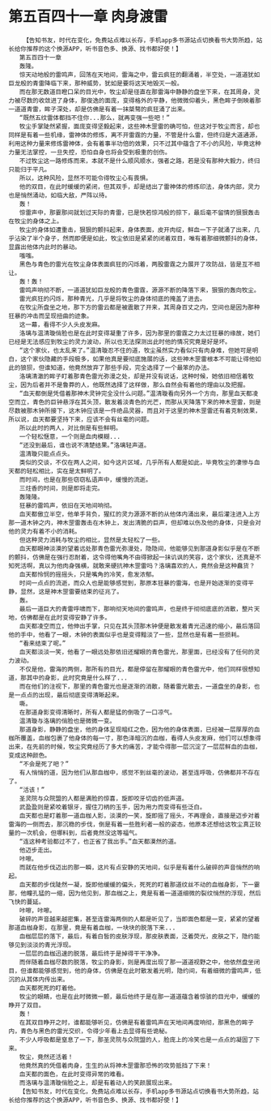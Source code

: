 # 第五百四十一章 肉身渡雷
        【告知书友，时代在变化，免费站点难以长存，手机app多书源站点切换看书大势所趋，站长给你推荐的这个换源APP，听书音色多、换源、找书都好使！】
       第五百四十一章
       轰隆。
       惊天动地般的雷鸣声，回荡在天地间，雷海之中，雷云疯狂的翻涌着，半空处，一道道犹如巨龙般的青雷降临下来，那种威势，犹如是要将这天地毁灭一般。
       而在那无数道目瞪口呆的目光中，牧尘却是径直在那雷海中静静的盘坐下来，在其周身，灵力被尽数的收敛进了身体，那俊逸的面庞，变得格外的平静，他微微仰着头，黑色眸子倒映着那一道道青雷，眸子深处，却是仿佛是有着一抹桀骜的疯狂涌了出来。
       “既然五纹雷体都挡不住你...那么，就再变强一些吧！”
       牧尘手掌陡然紧握，面庞变得坚毅起来，这些神木罡雷的确可怕，但这对于牧尘而言，却也同样是有着一些机缘，雷神体的修炼，离不开雷霆的力量，不管是什么雷，但终归是大道通源，利用这种力量来修炼雷神体，会有着事半功倍的效果，只不过其中蕴含了不小的风险，毕竟这种力量无法掌控，一旦失控，恐怕自身也将会受到极重的创伤。
       不过牧尘这一路修炼而来，本就不是什么顺风顺水，强者之路，若是没有那种大毅力，终归只能归于平凡。
       所以，这种风险，显然不可能令得牧尘心有畏惧。
       他的双目，在此时缓缓的紧闭，但其双手，却是结出了雷神体的修炼印法，身体内部，灵力也是悄然涌动，如临大敌，严阵以待。
       轰！
       惊雷声中，那霎那间就划过天际的青雷，已是快若惊鸿般的掠下，最后毫不留情的狠狠轰击在牧尘的身体之上。
       牧尘的身体如遭重击，狠狠的颤抖起来，身体表面，皮开肉绽，鲜血一下子就涌了出来，几乎沾染了半个身子，然而即便是如此，牧尘依旧是紧紧的闭着双目，唯有着那细微颤抖的身体，显露出他体内此时的暴动。
       嗤嗤。
       黑色与青色的雷光在牧尘身体表面疯狂的闪烁着，两股雷霆之力展开了攻防战，皆是互不相让。
       轰！轰！
       雷鸣声响彻不断，一道道犹如巨龙般的青色雷霆，源源不断的降落下来，狠狠的轰向牧尘。
       雷光疯狂的闪烁，那种青光，几乎是将牧尘的身体彻底的掩盖了进去。
       在牧尘所盘坐之地，那下方的雷云都是被震散了开来，其周身百丈之内，空间也是因为那种狂暴的冲击而呈现扭曲的迹象。
       这一幕，看得不少人头皮发麻。
       洛璃与温清璇俏脸也是在此时变得凝重了许多，因为那里的雷霆之力太过狂暴的缘故，她们已经是无法感应到牧尘的灵力波动，所以也无法探测出此时他的情况究竟是好是坏。
       “这个家伙，也太乱来了。”温清璇忍不住的道，牧尘虽然实力看似只有肉身难，但她可是明白，这个家伙隐藏的手段极多，如果他真是要彻底施展的话，这些神木罡雷根本不可能让得他如此的狼狈，但谁知道，他竟然放弃了那些手段，完全选择了一个最笨的办法。
       洛璃清澈的眸子盯着那青色雷光弥漫之处，却是并没有说话，这种时候，她依旧相信着牧尘，因为后者并不是鲁莽的人，他既然选择了这样做，那么自然会有着他的理由以及把握。
       “血天都倒是凭借着那神木灵钟完全没什么问题。”温清璇看向另外一个方向，那里血天都凌空而立，青色的巨钟悬浮在其头顶，散发着淡青色的光芒，而那从天降落下来的神木罡雷，则是尽数被那木钟所接下，这木钟应该是一件绝品灵器，而且对于这里的神木罡雷还有着克制效果，所以说，血天都要坚持下来，应该不会有丝毫的问题。
       所以此时的两人，对比倒是有些鲜明。
       一个轻松惬意，一个则是血肉模糊...
       “还没到最后，谁也说不清楚结果。”洛璃轻声道。
       温清璇只能点点头。
       类似的交谈，不仅在两人之间，如今这片区域，几乎所有人都是如此，毕竟牧尘的凄惨与血天都的轻松相比，实在是太鲜明了。
       而时间，也是在那些窃窃私语声中，缓慢的流逝。
       三炷香的时间，则是即将走完。
       轰隆隆。
       狂暴的雷鸣声，依旧在天地间响彻。
       血天都傲立半空，他单手背负，猩红的灵力源源不断的从他体内涌出来，最后灌注进入上方那一道木钟之内，神木罡雷轰击在木钟上，发出清脆的巨声，但却难以伤及他的身体，只是会对他的灵力有着不小的消耗。
       但这种灵力消耗与牧尘的相比，显然是太轻松了一些。
       血天都眼神淡漠的望着远处那青色雷光弥漫处，隐隐间，他能够见到那道身影似乎是在不断的颤抖，仿佛是在强行忍耐着，这令得他嘴角不由得掀起一抹讥讽的笑容，这个家伙，还真是不知死活啊，真以为他肉身强横，就敢来硬抗神木罡雷吗？洛璃喜欢的人，竟然会是这种蠢货？
       血天都怜悯的摇摇头，只是嘴角的冷笑，愈发浓郁。
       时间一点点的流逝，而众人也是能够感觉到，那原本狂暴的雷海，也是开始逐渐的变得平静，显然，这是神木罡雷要结束的征兆了。
       轰。
       最后一道巨大的青雷呼啸而下，那响彻天地间的雷鸣声，也是终于彻彻底底的消散，整片天地，仿佛都是在此时变得安静了许多。
       血天都凌空而立，他伸出手掌，只见在其头顶那木钟便是散发着青光迅速的缩小，最后落回他的手中，他看了一眼，木钟的表面似乎也是变得黯淡了一些，显然也是有着一些损耗。
       “看来结束了呢。”
       血天都淡淡一笑，他看了一眼远处那依旧还耀眼的青色雷光，那里面，已经没有了任何的灵力波动。
       不仅是他，雷海的两侧，那所有的目光，都是停留在那耀眼的青色雷光中，他们同样很想知道，那其中的身影，此时究竟是什么样了...
       而在他们的注视下，那里的青色雷光也是逐渐的消散，随着雷光散去，一道盘坐的身影，也是一点点的出现，最后彻底变得清晰起来。
       嘶。
       在那道身影变得清晰时，所有人都是猛的倒吸了一口凉气。
       温清璇与洛璃的俏脸也是微微一变。
       那道身影，静静的盘坐，他的身体呈现暗红之色，因为他的身体表面，已经被一层厚厚的血枷所覆盖，血枷包裹了他身体的每一寸，那色泽暗沉的血枷，看得人头皮发麻，他们可以想象得出来，在先前的时候，牧尘究竟经历了多大的痛苦，才能令得那一层沉淀了一层层鲜血的血枷，变成这种颜色。
       “不会是死了吧？”
       有人悄悄的道，因为他们从那血枷中，感觉不到丝毫的波动，甚至连呼吸，仿佛都并不存在了。
       “活该！”
       圣灵院与众院盟的人都是满脸的惊喜，旋即咬牙切齿的低声道。
       武盈盈则是紧咬着银牙，握住刀柄的玉手，因为用力而变得有些泛白。
       血天都也是盯着那一道血枷人影，淡漠的一笑，旋即摇了摇头，不再理会，直接是迈步对着雷海的一侧而去，那沉稳的步伐，倒是有着一些胜利者一般的姿态，他原本还想给这牧尘真正较量的一次机会，但哪料到，后者竟然没这等福气。
       “连这种考验都过不了，也正省了我出手。”血天都漠然的道。
       他迈步走出。
       咔嚓。
       而就在他步伐迈出的那一瞬，这片有点安静的天地间，似乎是有着什么破碎的声音悄然的响起。
       血天都的步伐陡然一凝，旋即他缓缓的偏头，死死的盯着那道纹丝不动的血枷身影，下一霎那，他瞳孔猛的一缩，因为他见到，那血枷之上，竟是有着一道道细微的裂纹悄然的浮现，然后飞快的蔓延。
       咔嚓，咔嚓。
       破碎的声音越来越密集，甚至连雷海两侧的人都是听见了，当即面色都是一变，紧紧的望着那道血枷身影，在那里，竟是有着血枷，一块块的脱落下来...
       血枷层层的落下，最后，有着白皙的皮肤浮现，那皮肤表面，泛着荧光，皮肤之下，隐约能够见到淡淡的青光浮现。
       一层层的血枷迅速的脱落，最后终于是掉得干干净净。
       而伴随着血枷尽数的脱落，牧尘的身影，则是再度出现了那一道道视野之中，他依然盘坐闭目，但谁都能够感觉到，他的身体，仿佛是在此时散发着光明，隐约间，有着细微的雷鸣声，低沉的从其体内传出来。
       血天都死死的盯着他。
       牧尘的眼睛，也是在此时微微一颤，最后他终于是在那一道道蕴含着惊骇的目光中，缓缓的睁开了双目。
       轰！
       在其双目睁开之时，谁都能够听见，仿佛是有着雷鸣声在天地间再度响彻，那黑色的眸子内，青色与黑色的雷光交织，令得少年看上去显得有些诡秘。
       不少人呼吸都是窒息了一下，那圣灵院与众院盟的人，脸庞上的冷笑也是一点点的凝固了下来。
       牧尘，竟然还活着！
       他竟然真的凭借着肉身，生生的从将神木罡雷那恐怖的攻势抵挡了下来！
       血天都的面色，在此时变得异常的难看。
       而洛璃与温清璇俏脸之上，却是有着动人的笑颜展现出来。
       【告知书友，时代在变化，免费站点难以长存，手机app多书源站点切换看书大势所趋，站长给你推荐的这个换源APP，听书音色多、换源、找书都好使！】